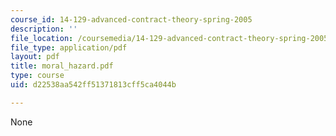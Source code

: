 ```yaml
---
course_id: 14-129-advanced-contract-theory-spring-2005
description: ''
file_location: /coursemedia/14-129-advanced-contract-theory-spring-2005/d22538aa542ff51371813cff5ca4044b_moral_hazard.pdf
file_type: application/pdf
layout: pdf
title: moral_hazard.pdf
type: course
uid: d22538aa542ff51371813cff5ca4044b

---
```

None